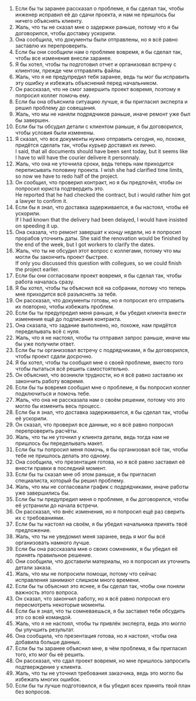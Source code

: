 1. Если бы ты заранее рассказал о проблеме, я бы сделал так, чтобы инженер исправил её до сдачи проекта, и нам не пришлось бы ничего объяснять клиенту.  
2. Жаль, что ты не сказал мне о задержке раньше, потому что я бы договорился, чтобы доставку ускорили.  
3. Она сообщила, что документы были отправлены, но я всё равно заставлю их перепроверить.  
4. Если бы они сообщили нам о проблеме вовремя, я бы сделал так, чтобы все изменения внесли заранее.  
5. Я бы хотел, чтобы ты подготовил отчет и организовал встречу с клиентом, прежде чем отправлять файлы.  
6. Жаль, что я не предупредил тебя заранее, ведь ты мог бы исправить эту ошибку и избежать объяснений перед начальником.  
7. Он рассказал, что не смог завершить проект вовремя, поэтому я попросил коллег помочь ему.  
8. Если бы она объяснила ситуацию лучше, я бы пригласил эксперта и решил проблему до совещания.  
9. Жаль, что мы не наняли подрядчиков раньше, иначе ремонт уже был бы завершен.  
10. Если бы ты обсудил детали с клиентом раньше, я бы договорился, чтобы условия были изменены.  
11. Я сказал, что все документы нужно отправить сегодня, но, похоже, придётся сделать так, чтобы курьер доставил их лично.  
I said, that all documents should have been sent today, but it seems like I have to will have the courier delivere it personnaly.
12. Жаль, что она не уточнила сроки, ведь теперь нам приходится переписывать половину проекта. 
I wish she had clarified time limits, so now we have to redo half of the project.
13. Он сообщил, что проверил контракт, но я бы предпочёл, чтобы он попросил юриста подтвердить это.  
He reported that he had checked the contract, but i would rather him got a lawyer to confirm it.
14. Если бы я знал, что доставка задерживается, я бы настоял, чтобы её ускорили.  
If I had known that the delivery had been delayed, I would have insisted on speeding it up.
15. Она сказала, что ремонт завершат к концу недели, но я попросил прорабов уточнить даты. 
She said the renovation would be finished by the end of the week, but I got workers to clarify the dates.
16. Жаль, что ты не обсудил этот вопрос с коллегами, потому что мы могли бы закончить проект быстрее.  
If only you discussed this question with collegues, so we could finish the project earlier.
17. Если бы они согласовали проект вовремя, я бы сделал так, чтобы работа началась сразу.  
18. Я бы хотел, чтобы ты объяснил всё на собрании, потому что теперь мне приходится всё разъяснять за тебя.  
19. Он рассказал, что документы готовы, но я попросил его отправить их повторно, чтобы избежать проблем.  
20. Если бы ты предупредил меня раньше, я бы убедил клиента внести изменения ещё до подписания контракта.  
21. Она сказала, что задание выполнено, но, похоже, нам придётся переделывать всё с нуля.  
22. Жаль, что я не настоял, чтобы ты отправил запрос раньше, иначе мы бы уже получили ответ.  
23. Если бы ты организовал встречу с подрядчиками, я бы договорился, чтобы проект сдали досрочно.  
24. Я бы хотел, чтобы ты сообщил мне о своей проблеме, вместо того чтобы пытаться всё решить самостоятельно.  
25. Он объяснил, что возникли трудности, но я всё равно заставлю их закончить работу вовремя.  
26. Если бы ты вовремя сообщил мне о проблеме, я бы попросил коллег подключиться и помочь тебе.  
27. Жаль, что она не рассказала нам о своём решении, потому что это могло бы изменить весь процесс.  
28. Если бы я знал, что доставка задерживается, я бы сделал так, чтобы её ускорили.  
29. Он сказал, что проверил все данные, но я всё равно попросил перепроверить расчёты.  
30. Жаль, что ты не уточнил у клиента детали, ведь тогда нам не пришлось бы переделывать макет.  
31. Если бы ты попросил меня помочь, я бы организовал всё так, чтобы тебе не пришлось делать это одному.  
32. Она сообщила, что презентация готова, но я всё равно заставил её внести правки в последний момент.  
33. Если бы ты сказал мне об этом раньше, я бы пригласил специалиста, который бы решил проблему.  
34. Жаль, что мы не согласовали график с подрядчиками, иначе работы уже завершились бы.  
35. Если бы ты предупредил меня о проблеме, я бы договорился, чтобы её устранили до начала встречи.  
36. Он рассказал, что внёс изменения, но я попросил ещё раз сверить их с требованиями.  
37. Если бы ты настоял на своём, я бы убедил начальника принять твоё предложение.  
38. Жаль, что ты не уведомил меня заранее, ведь я мог бы всё организовать намного лучше.  
39. Если бы она рассказала мне о своих сомнениях, я бы убедил её принять правильное решение.  
40. Они сообщили, что доставили материалы, но я попросил их уточнить детали заказа.  
41. Жаль, что мы не попросили помощи, потому что сейчас исправления занимают слишком много времени.  
42. Если бы ты объяснил это яснее, я бы сделал так, чтобы они поняли важность этого вопроса.  
43. Он сказал, что закончил работу, но я всё равно попросил его пересмотреть некоторые моменты.  
44. Если бы я знал, что ты сомневаешься, я бы заставил тебя обсудить это со всей командой.  
45. Жаль, что я не настоял, чтобы ты привлёк эксперта, ведь это могло бы улучшить результат.  
46. Она сообщила, что презентация готова, но я настоял, чтобы она добавила больше данных.  
47. Если бы ты заранее объяснил мне, в чём проблема, я бы пригласил того, кто мог бы её решить.  
48. Он рассказал, что сдал проект вовремя, но мне пришлось запросить подтверждение у клиента.  
49. Жаль, что ты не уточнил требования заказчика, ведь это могло бы избежать многих ошибок.  
50. Если бы ты лучше подготовился, я бы убедил всех принять твой план без вопросов.
